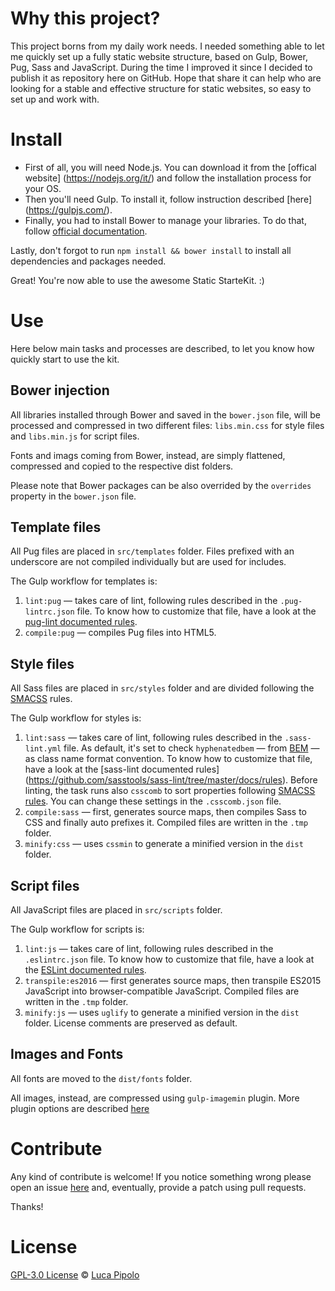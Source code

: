 # Why this project?
This project borns from my daily work needs.
I needed something able to let me quickly set up a fully static website structure,
based on Gulp, Bower, Pug, Sass and JavaScript.
During the time I improved it since I decided to publish it as repository here
on GitHub.
Hope that share it can help who are looking for a stable and effective structure
for static websites, so easy to set up and work with.

# Install
- First of all, you will need Node.js. You can download it from the [offical website]
(https://nodejs.org/it/) and follow the installation process for your OS.
- Then you'll need Gulp. To install it, follow instruction described [here]
(https://gulpjs.com/).
- Finally, you had to install Bower to manage your libraries. To do that, follow
[official documentation](https://bower.io/#install-bower).

Lastly, don't forgot to run `npm install && bower install` to install all
dependencies and packages needed.

Great! You're now able to use the awesome Static StarteKit. :)

# Use
Here below main tasks and processes are described, to let you know how quickly
start to use the kit.

## Bower injection
All libraries installed through Bower and saved in the `bower.json` file, will
be processed and compressed in two different files: `libs.min.css` for style
files and `libs.min.js` for script files.

Fonts and imags coming from Bower, instead, are simply flattened, compressed and
copied to the respective dist folders.

Please note that Bower packages can be also overrided by the `overrides`
property in the `bower.json` file.

## Template files
All Pug files are placed in `src/templates` folder. Files prefixed with an
underscore are not compiled individually but are used for includes.

The Gulp workflow for templates is:

1. `lint:pug` — takes care of lint, following rules described in the
`.pug-lintrc.json` file. To know how to customize that file, have a look at the
[pug-lint documented rules](https://github.com/pugjs/pug-lint/blob/master/docs/rules.md).
2. `compile:pug` — compiles Pug files into HTML5.

## Style files
All Sass files are placed in `src/styles` folder and are divided following the
[SMACSS](https://smacss.com/) rules.

The Gulp workflow for styles is:

1. `lint:sass` — takes care of lint, following rules described in the
`.sass-lint.yml` file. As default, it's set to check `hyphenatedbem`
— from [BEM](http://getbem.com/) — as class name format convention.
To know how to customize that file, have a look at the [sass-lint documented rules]
(https://github.com/sasstools/sass-lint/tree/master/docs/rules).
Before linting, the task runs also `csscomb` to sort properties following
[SMACSS rules](https://smacss.com/book/formatting). You can change these
settings in the `.csscomb.json` file.
2. `compile:sass` — first, generates source maps, then compiles Sass to CSS and
finally auto prefixes it. Compiled files are written in the `.tmp` folder.
3. `minify:css` — uses `cssmin` to generate a minified version in the `dist`
folder.

## Script files
All JavaScript files are placed in `src/scripts` folder.

The Gulp workflow for scripts is:

1. `lint:js` — takes care of lint, following rules described in the
`.eslintrc.json` file. To know how to customize that file, have a look at the
[ESLint documented rules](https://eslint.org/docs/rules/).
2. `transpile:es2016` — first generates source maps, then transpile ES2015 JavaScript
into browser-compatible JavaScript. Compiled files are written in the `.tmp` folder.
3. `minify:js` — uses `uglify` to generate a minified version in the `dist`
folder. License comments are preserved as default.

## Images and Fonts
All fonts are moved to the `dist/fonts` folder.

All images, instead, are compressed using `gulp-imagemin` plugin. More plugin
options are described [here](https://www.npmjs.com/package/gulp-imagemin#custom-plugin-options)

# Contribute
Any kind of contribute is welcome! If you notice something wrong please open an
issue [here](https://github.com/LucaPipolo/static-starterkit/issues) and,
 eventually, provide a patch using pull requests.

Thanks!

# License
[GPL-3.0 License](https://www.gnu.org/licenses/gpl-3.0.en.html) ©
[Luca Pipolo](https://www.lucapipolo.com)
